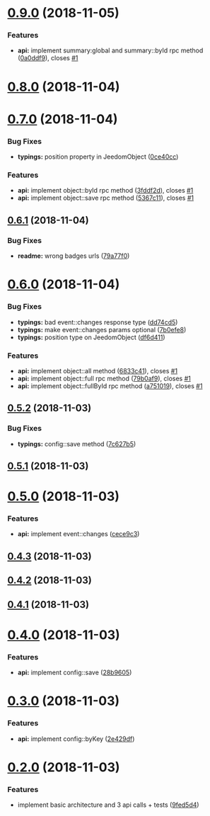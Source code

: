 # [0.9.0](https://github.com/guillaumearm/jeedom-node/compare/v0.8.0...v0.9.0) (2018-11-05)


### Features

* **api:** implement summary:global and summary::byId rpc method ([0a0ddf9](https://github.com/guillaumearm/jeedom-node/commit/0a0ddf9)), closes [#1](https://github.com/guillaumearm/jeedom-node/issues/1)



# [0.8.0](https://github.com/guillaumearm/jeedom-node/compare/v0.7.0...v0.8.0) (2018-11-04)



# [0.7.0](https://github.com/guillaumearm/jeedom-node/compare/v0.6.1...v0.7.0) (2018-11-04)


### Bug Fixes

* **typings:** position property in JeedomObject ([0ce40cc](https://github.com/guillaumearm/jeedom-node/commit/0ce40cc))


### Features

* **api:** implement object::byId rpc method ([3fddf2d](https://github.com/guillaumearm/jeedom-node/commit/3fddf2d)), closes [#1](https://github.com/guillaumearm/jeedom-node/issues/1)
* **api:** implement object::save rpc method ([5367c11](https://github.com/guillaumearm/jeedom-node/commit/5367c11)), closes [#1](https://github.com/guillaumearm/jeedom-node/issues/1)



## [0.6.1](https://github.com/guillaumearm/jeedom-node/compare/v0.6.0...v0.6.1) (2018-11-04)


### Bug Fixes

* **readme:** wrong badges urls ([79a77f0](https://github.com/guillaumearm/jeedom-node/commit/79a77f0))



# [0.6.0](https://github.com/guillaumearm/jeedom-node/compare/v0.5.2...v0.6.0) (2018-11-04)


### Bug Fixes

* **typings:** bad event::changes response type ([dd74cd5](https://github.com/guillaumearm/jeedom-node/commit/dd74cd5))
* **typings:** make event::changes params optional ([7b0efe8](https://github.com/guillaumearm/jeedom-node/commit/7b0efe8))
* **typings:** position type on JeedomObject ([df6d411](https://github.com/guillaumearm/jeedom-node/commit/df6d411))


### Features

* **api:** implement object::all method ([6833c41](https://github.com/guillaumearm/jeedom-node/commit/6833c41)), closes [#1](https://github.com/guillaumearm/jeedom-node/issues/1)
* **api:** implement object::full rpc method ([79b0af9](https://github.com/guillaumearm/jeedom-node/commit/79b0af9)), closes [#1](https://github.com/guillaumearm/jeedom-node/issues/1)
* **api:** implement object::fullById rpc method ([a751019](https://github.com/guillaumearm/jeedom-node/commit/a751019)), closes [#1](https://github.com/guillaumearm/jeedom-node/issues/1)



## [0.5.2](https://github.com/guillaumearm/jeedom-node/compare/v0.5.1...v0.5.2) (2018-11-03)


### Bug Fixes

* **typings:** config::save method ([7c627b5](https://github.com/guillaumearm/jeedom-node/commit/7c627b5))



## [0.5.1](https://github.com/guillaumearm/jeedom-node/compare/v0.5.0...v0.5.1) (2018-11-03)



# [0.5.0](https://github.com/guillaumearm/jeedom-node/compare/v0.4.3...v0.5.0) (2018-11-03)


### Features

* **api:** implement event::changes ([cece9c3](https://github.com/guillaumearm/jeedom-node/commit/cece9c3))



## [0.4.3](https://github.com/guillaumearm/jeedom-node/compare/v0.4.2...v0.4.3) (2018-11-03)



## [0.4.2](https://github.com/guillaumearm/jeedom-node/compare/v0.4.1...v0.4.2) (2018-11-03)



## [0.4.1](https://github.com/guillaumearm/jeedom-node/compare/v0.4.0...v0.4.1) (2018-11-03)



# [0.4.0](https://github.com/guillaumearm/jeedom-node/compare/v0.3.0...v0.4.0) (2018-11-03)


### Features

* **api:** implement config::save ([28b9605](https://github.com/guillaumearm/jeedom-node/commit/28b9605))



# [0.3.0](https://github.com/guillaumearm/jeedom-node/compare/v0.2.0...v0.3.0) (2018-11-03)


### Features

* **api:** implement config::byKey ([2e429df](https://github.com/guillaumearm/jeedom-node/commit/2e429df))



# [0.2.0](https://github.com/guillaumearm/jeedom-node/compare/9fed5d4...v0.2.0) (2018-11-03)


### Features

* implement basic architecture and 3 api calls + tests ([9fed5d4](https://github.com/guillaumearm/jeedom-node/commit/9fed5d4))



